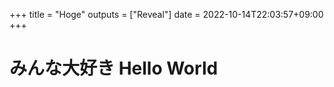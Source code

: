 +++
title = "Hoge"
outputs = ["Reveal"]
date = 2022-10-14T22:03:57+09:00
+++


# みんな大好き Hello World

